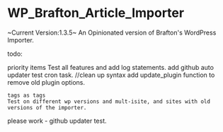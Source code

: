 WP_Brafton_Article_Importer
==================
~Current Version:1.3.5~
An Opinionated version of Brafton's WordPress Importer.


todo: 

priority items
	Test all features and add log statements.
	add github auto updater
	test cron task.
	//clean up syntax
	add update_plugin function to remove old plugin options. 

	tags as tags
	Test on different wp versions and mult-isite, and sites with old versions of the importer.

please work - github updater test.